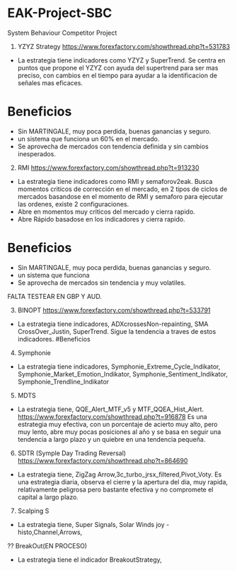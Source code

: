 # EAK-Project-SBC
System Behaviour Competitor Project
1. YZYZ Strategy
https://www.forexfactory.com/showthread.php?t=531783
- La estrategia tiene indicadores como YZYZ y SuperTrend.
Se centra en puntos que propone el YZYZ con ayuda del supertrend para ser mas preciso,
con cambios en el tiempo para ayudar a la identificacion de señales mas eficaces.
# Beneficios
- Sin MARTINGALE, muy poca perdida, buenas ganancias y seguro.
- un sistema que funciona un 60% en el mercado.
- Se aprovecha de mercados con tendencia definida y sin cambios inesperados.
2. RMI
https://www.forexfactory.com/showthread.php?t=913230
- La estrategia tiene indicadores como RMI y semaforov2eak.
Busca momentos criticos de corrección en el mercado, en 2 tipos de ciclos de mercados
basandose en el momento de RMI y semaforo para ejecutar las ordenes, existe 2 configuraciones.
- Abre en momentos muy criticos del mercado y cierra rapido.
- Abre Rápido basadose en los indicadores y cierra rapido.
# Beneficios
- Sin MARTINGALE, muy poca perdida, buenas ganancias y seguro.
- un sistema que funciona
- Se aprovecha de mercados sin tendencia y muy volatiles.

FALTA TESTEAR EN GBP Y AUD.

3. BINOPT
https://www.forexfactory.com/showthread.php?t=533791
- La estrategia tiene indicadores, ADXcrossesNon-repainting, SMA CrossOver_Justin, SuperTrend.
Sigue la tendencia a traves de estos indicadores.
#Beneficios

4. Symphonie
- La estrategia tiene indicadores, Symphonie_Extreme_Cycle_Indikator, Symphonie_Market_Emotion_Indikator, Symphonie_Sentiment_Indikator, Symphonie_Trendline_Indikator

5. MDTS
- La estrategia tiene, QQE_Alert_MTF_v5 y MTF_QQEA_Hist_Alert.
https://www.forexfactory.com/showthread.php?t=916878
Es una estrategia muy efectiva, con un porcentaje de acierto muy alto, pero muy lento, abre muy pocas
posiciones al año y se basa en seguir una tendencia a largo plazo y un quiebre en una tendencia pequeña.

6. SDTR (Symple Day Trading Reversal)
https://www.forexfactory.com/showthread.php?t=864690
- La estrategia tiene, ZigZag Arrow,3c_turbo_jrsx_filtered,Pivot_Voty.
Es una estrategia diaria, observa el cierre y la apertura del dia, muy rapida, relativamente peligrosa pero bastante efectiva y no compromete el capital a largo plazo.

7. Scalping S
- La estrategia tiene, Super Signals, Solar Winds joy - histo,Channel,Arrows,


?? BreakOut(EN PROCESO)
- La estrategia tiene el indicador BreakoutStrategy,
